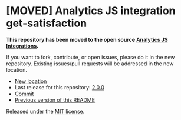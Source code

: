 
# [MOVED] Analytics JS integration get-satisfaction

**This repository has been moved to the open source [Analytics JS Integrations](https://github.com/segmentio/analytics.js-integrations).**

If you want to fork, contribute, or open issues, please do it in the new repository. Existing issues/pull requests will be addressed in the new location.

* [New location](https://github.com/segmentio/analytics.js-integrations/tree/master/integrations/get-satisfaction)
* Last release for this repository: [2.0.0](https://github.com/segment-integrations/analytics.js-integration-get-satisfaction/releases/tag/2.0.0)
* [Commit](https://github.com/segmentio/analytics.js-integrations/commit/00605379fb065048ce6557816d50b70b199d7006)
* [Previous version of this README](README-OLD.md)

Released under the [MIT license](LICENSE).
